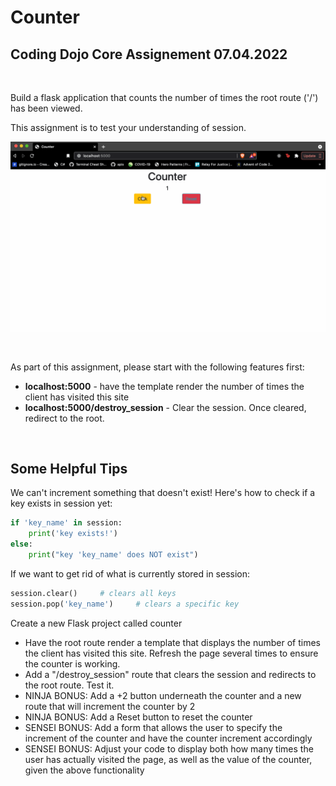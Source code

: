 # Counter

## Coding Dojo Core Assignement 07.04.2022

<br/>

Build a flask application that counts the number of times the root route ('/') has been viewed. 

This assignment is to test your understanding of session.

![counter sample](./counter%20sample.gif)

<br/>

As part of this assignment, please start with the following features first:

* **localhost:5000** - have the template render the number of times the client has visited this site
* **localhost:5000/destroy_session** - Clear the session. Once cleared, redirect to the root.

<br/>

## Some Helpful Tips

We can't increment something that doesn't exist! Here's how to check if a key exists in session yet:

```py
if 'key_name' in session:
    print('key exists!')
else:
    print("key 'key_name' does NOT exist")
```

If we want to get rid of what is currently stored in session:

```py
session.clear()		# clears all keys
session.pop('key_name')		# clears a specific key
```


Create a new Flask project called counter

* Have the root route render a template that displays the number of times the client has visited this site. Refresh the page several times to ensure the counter is working.
* Add a "/destroy_session" route that clears the session and redirects to the root route. Test it.
* NINJA BONUS: Add a +2 button underneath the counter and a new route that will increment the counter by 2
* NINJA BONUS: Add a Reset button to reset the counter
* SENSEI BONUS: Add a form that allows the user to specify the increment of the counter and have the counter increment accordingly
* SENSEI BONUS: Adjust your code to display both how many times the user has actually visited the page, as well as the value of the counter, given the above functionality
